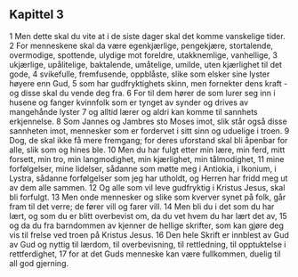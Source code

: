 ## Kapittel 3

1 Men dette skal du vite at i de siste dager skal det komme vanskelige tider.
2 For menneskene skal da være egenkjærlige, pengekjære, stortalende, overmodige, spottende, ulydige mot foreldre, utakknemlige, vanhellige,
3 ukjærlige, upålitelige, baktalende, umåtelige, umilde, uten kjærlighet til det gode,
4 svikefulle, fremfusende, oppblåste, slike som elsker sine lyster høyere enn Gud,
5 som har gudfryktighets skinn, men fornekter dens kraft - og disse skal du vende deg fra.
6 For til dem hører de som lurer seg inn i husene og fanger kvinnfolk som er tynget av synder og drives av mangehånde lyster
7 og alltid lærer og aldri kan komme til sannhets erkjennelse.
8 Som Jannes og Jambres sto Moses imot, slik står også disse sannheten imot, mennesker som er fordervet i sitt sinn og uduelige i troen.
9 Dog, de skal ikke få mere fremgang; for deres uforstand skal bli åpenbar for alle, slik som og hines ble.
10 Men du har fulgt etter min lære, min ferd, mitt forsett, min tro, min langmodighet, min kjærlighet, min tålmodighet,
11 mine forfølgelser, mine lidelser, sådanne som møtte meg i Antiokia, i Ikonium, i Lystra, sådanne forfølgelser som jeg har utholdt, og Herren har fridd meg ut av dem alle sammen.
12 Og alle som vil leve gudfryktig i Kristus Jesus, skal bli forfulgt.
13 Men onde mennesker og slike som kverver synet på folk, går fram til det verre; de fører vill og farer vill.
14 Men bli du i det som du har lært, og som du er blitt overbevist om, da du vet hvem du har lært det av,
15 og da du fra barndommen av kjenner de hellige skrifter, som kan gjøre deg vis til frelse ved troen på Kristus Jesus.
16 Den hele Skrift er innblest av Gud av Gud og nyttig til lærdom, til overbevisning, til rettledning, til opptuktelse i rettferdighet,
17 for at det Guds menneske kan være fullkommen, duelig til all god gjerning.
